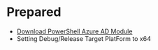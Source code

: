 ﻿# Prepared
-  [ Download PowerShell Azure AD Module ](https://www.microsoft.com/zh-tw/download/details.aspx?id=41950)
- Setting Debug/Release Target PlatForm to x64